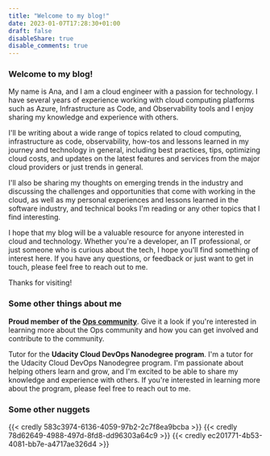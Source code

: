 ```yaml
---
title: "Welcome to my blog!"
date: 2023-01-07T17:28:30+01:00
draft: false
disableShare: true
disable_comments: true
---
```


### Welcome to my blog!
My name is Ana, and I am a cloud engineer with a passion for technology. I have several years of experience working with cloud computing platforms such as Azure, Infrastructure as Code, and Observability tools and I enjoy sharing my knowledge and experience with others.

I'll be writing about a wide range of topics related to cloud computing, infrastructure as code, observability, how-tos and lessons learned in my journey and technology in general, including best practices, tips, optimizing cloud costs, and updates on the latest features and services from the major cloud providers or just trends in general. 

I'll also be sharing my thoughts on emerging trends in the industry and discussing the challenges and opportunities that come with working in the cloud, as well as my personal experiences and lessons learned in the software industry, and technical books I'm reading or any other topics that I find interesting.

I hope that my blog will be a valuable resource for anyone interested in cloud and technology. Whether you're a developer, an IT professional, or just someone who is curious about the tech, I hope you'll find something of interest here. If you have any questions, or feedback or just want to get in touch, please feel free to reach out to me. 

Thanks for visiting!

### Some other things about me

**Proud member of the [Ops community](https://community.ops.io/)**. Give it a look if you're interested in learning more about the Ops community and how you can get involved and contribute to the community.

Tutor for the **Udacity Cloud DevOps Nanodegree program**. I'm a tutor for the Udacity Cloud DevOps Nanodegree program. I'm passionate about helping others learn and grow, and I'm excited to be able to share my knowledge and experience with others. If you're interested in learning more about the program, please feel free to reach out to me.

### Some other nuggets

{{< credly 583c3974-6136-4059-97b2-2c7f8ea9bcba >}}
{{< credly 78d62649-4988-497d-8fd8-dd96303a64c9 >}} 
{{< credly ec201771-4b53-4081-bb7e-a4717ae326d4 >}}
